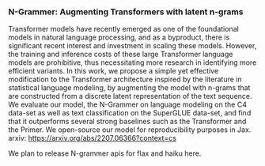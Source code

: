 ### N-Grammer: Augmenting Transformers with latent n-grams
Transformer models have recently emerged as one of the foundational models in natural language processing, and as a byproduct, there is significant recent interest and investment in scaling these models. However, the training and inference costs of these large Transformer language models are prohibitive, thus necessitating more research in identifying more efficient variants. In this work, we propose a simple yet effective modification to the Transformer architecture inspired by the literature in statistical language modeling, by augmenting the model with n-grams that are constructed from a discrete latent representation of the text sequence. We evaluate our model, the N-Grammer on language modeling on the C4 data-set as well as text classification on the SuperGLUE data-set, and find that it outperforms several strong baselines such as the Transformer and the Primer. We open-source our model for reproducibility purposes in Jax. arxiv: https://arxiv.org/abs/2207.06366?context=cs

We plan to release N-grammer apis for flax and haiku here.


